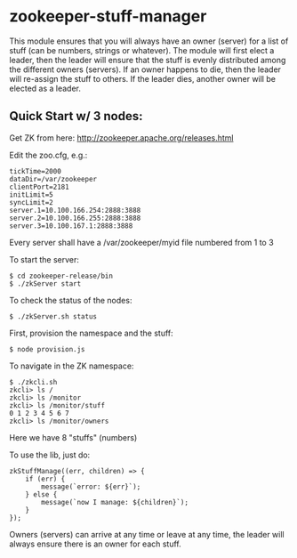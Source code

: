 # zookeeper-stuff-manager

This module ensures that you will
always have an owner (server) for a list of stuff (can be numbers, strings
or whatever). The module will first
elect a leader, then the leader will ensure that the stuff is
evenly distributed among the different owners (servers). If an
owner happens to die, then the leader will re-assign the stuff
to others. If the leader dies, another owner will be elected
as a leader.

Quick Start w/ 3 nodes:
-----------------------

Get ZK from here: http://zookeeper.apache.org/releases.html

Edit the zoo.cfg, e.g.:

``` 
tickTime=2000
dataDir=/var/zookeeper
clientPort=2181
initLimit=5
syncLimit=2
server.1=10.100.166.254:2888:3888
server.2=10.100.166.255:2888:3888
server.3=10.100.167.1:2888:3888
```

Every server shall have a /var/zookeeper/myid file numbered from 1 to 3

To start the server:

```
$ cd zookeeper-release/bin
$ ./zkServer start
```

To check the status of the nodes:

```
$ ./zkServer.sh status
```

First, provision the namespace and the stuff:

```
$ node provision.js
```

To navigate in the ZK namespace:

```
$ ./zkcli.sh
zkcli> ls /
zkcli> ls /monitor
zkcli> ls /monitor/stuff
0 1 2 3 4 5 6 7
zkcli> ls /monitor/owners
```

Here we have 8 "stuffs" (numbers)

To use the lib, just do:

``` 
zkStuffManage((err, children) => {
    if (err) {
        message(`error: ${err}`);
    } else {
        message(`now I manage: ${children}`);
    }
});
```

Owners (servers) can arrive at any time or leave at any time, the leader will always ensure
there is an owner for each stuff.
